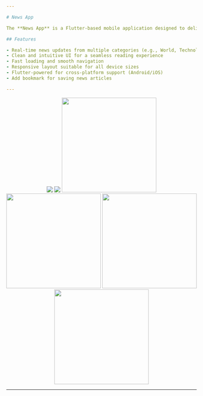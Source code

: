 ```yaml
---

# News App

The **News App** is a Flutter-based mobile application designed to deliver real-time updates and the latest news from various categories. With a clean and user-friendly interface, the app fetches dynamic content from news APIs, allowing users to stay informed about current events quickly and efficiently.

## Features

- Real-time news updates from multiple categories (e.g., World, Technology, Sports)
- Clean and intuitive UI for a seamless reading experience
- Fast loading and smooth navigation
- Responsive layout suitable for all device sizes
- Flutter-powered for cross-platform support (Android/iOS)
- Add bookmark for saving news articles

---
```


<p align="center">
  <img src="https://github.com/user-attachments/assets/7b66d864-7774-4e41-8588-fa14c782d439 width="250"/>
  <img src="https://github.com/user-attachments/assets/f2ea12a1-6d3d-4009-8d0b-e40c1dfaca5c width="250"/>
  <img src="https://github.com/user-attachments/assets/e4dce734-95d7-43ea-9737-0e4f340382e4" width="250"/>
  <img src="https://github.com/user-attachments/assets/a7546f21-f4e4-4817-b2a1-5a88de6344ff" width="250"/>
  <img src="https://github.com/user-attachments/assets/fa2c7ea6-82cc-4ea4-a54f-807e12eed6c8" width="250"/>
  <img src="https://github.com/user-attachments/assets/eaa94fd1-2844-4f6b-bf45-b35b35425dc9" width="250"/>
</p>

---
